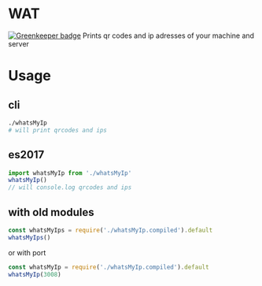 # WAT

[![Greenkeeper badge](https://badges.greenkeeper.io/syzer/whatsMyIp.svg)](https://greenkeeper.io/)
Prints qr codes and ip adresses of your machine and server

# Usage

## cli
```bash
./whatsMyIp
# will print qrcodes and ips
```

## es2017
```js
import whatsMyIp from './whatsMyIp'
whatsMyIp()
// will console.log qrcodes and ips
```

## with old modules
```js
const whatsMyIps = require('./whatsMyIp.compiled').default
whatsMyIps()
```

or with port 
```js
const whatsMyIp = require('./whatsMyIp.compiled').default
whatsMyIp(3008) 
```
